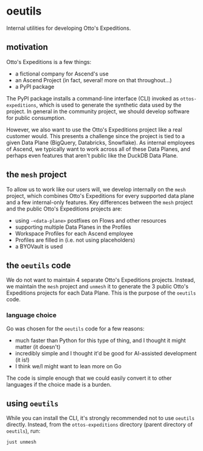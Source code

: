 # oeutils

Internal utilities for developing Otto's Expeditions.

## motivation

Otto's Expeditions is a few things:

- a fictional company for Ascend's use
- an Ascend Project (in fact, several! more on that throughout...)
- a PyPI package

The PyPI package installs a command-line interface (CLI) invoked as `ottos-expeditions`, which is used to generate the synthetic data used by the project. In general in the community project, we should develop software for public consumption.

However, we also want to use the Otto's Expeditions project like a real customer would. This presents a challenge since the project is tied to a given Data Plane (BigQuery, Databricks, Snowflake). As internal employees of Ascend, we typically want to work across all of these Data Planes, and perhaps even features that aren't public like the DuckDB Data Plane.

## the `mesh` project

To allow us to work like our users will, we develop internally on the `mesh` project, which combines Otto's Expeditions for every supported data plane and a few internal-only features. Key differences between the `mesh` project and the public Otto's Expeditions projects are:

- using `-<data-plane>` postfixes on Flows and other resources
- supporting multiple Data Planes in the Profiles
- Workspace Profiles for each Ascend employee
- Profiles are filled in (i.e. not using placeholders)
- a BYOVault is used

## the `oeutils` code

We do not want to maintain 4 separate Otto's Expeditions projects. Instead, we maintain the `mesh` project and `unmesh` it to generate the 3 public Otto's Expeditions projects for each Data Plane. This is the purpose of the `oeutils` code.

### language choice

Go was chosen for the `oeutils` code for a few reasons:

- much faster than Python for this type of thing, and I thought it might matter (it doesn't)
- incredibly simple and I thought it'd be good for AI-assisted development (it is!)
- I think we/I might want to lean more on Go

The code is simple enough that we could easily convert it to other languages if the choice made is a burden.

## using `oeutils`

While you can install the CLI, it's strongly recommended not to use `oeutils` directly. Instead, from the `ottos-expeditions` directory (parent directory of `oeutils`), run:

```bash
just unmesh
```
